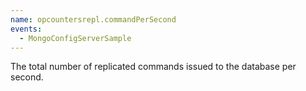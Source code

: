 ```yaml
---
name: opcountersrepl.commandPerSecond
events:
  - MongoConfigServerSample
---
```


The total number of replicated commands issued to the database per second.